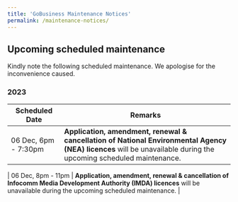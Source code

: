 ```yaml
---
title: 'GoBusiness Maintenance Notices'
permalink: /maintenance-notices/
---
```


## Upcoming scheduled maintenance

Kindly note the following scheduled maintenance. We apologise for the inconvenience caused.

### 2023 

| **Scheduled Date** | **Remarks** |  
|  -----------   | ---------------- |
| 06 Dec, 6pm - 7:30pm | **Application, amendment, renewal & cancellation of National Environmental Agency (NEA) licences** will be unavailable during the upcoming scheduled maintenance. | 

| 06 Dec, 8pm - 11pm | **Application, amendment, renewal & cancellation of  Infocomm Media Development Authority (IMDA) licences** will be unavailable during the upcoming scheduled maintenance. | 
<script src="/jquery/jquery.min.js"></script>
<script src="/jquery/resize-tables.js"></script>
